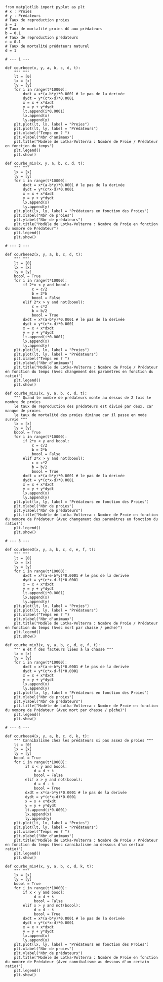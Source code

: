     from matplotlib import pyplot as plt
    # x : Proies
    # y : Prédateurs
    # Taux de reproduction proies
    a = 1
    # Taux de mortalité proies dû aux prédateurs
    b = 0.1
    # Taux de reproduction prédateurs
    c = 0.1
    # Taux de mortalité prédateurs naturel
    d = 1

    # --- 1 ---

    def courbeee(x, y, a, b, c, d, t):
        """ """
        lt = [0]
        lx = [x]
        ly = [y]
        for i in range(t*10000):
            dxdt = x*(a-b*y)*0.0001 # le pas de la derivée
            dydt = y*(c*x-d)*0.0001
            x = x + x*dxdt
            y = y + y*dydt
            lt.append(i*0.0001)
            lx.append(x)
            ly.append(y)
        plt.plot(lt, lx, label = "Proies")
        plt.plot(lt, ly, label = "Prédateurs")
        plt.xlabel("Temps en ? ")
        plt.ylabel("Nbr d'animaux")
        plt.title("Modèle de Lotka-Volterra : Nombre de Proie / Prédateur en fonction du temps")
        plt.legend()
        plt.show()
    
    def courbe_mix(x, y, a, b, c, d, t):
        """ """
        lx = [x]
        ly = [y]
        for i in range(t*10000):
            dxdt = x*(a-b*y)*0.0001 # le pas de la derivée
            dydt = y*(c*x-d)*0.0001
            x = x + x*dxdt
            y = y + y*dydt
            lx.append(x)
            ly.append(y)
        plt.plot(lx, ly, label = "Prédateurs en fonction des Proies")
        plt.xlabel("Nbr de proies")
        plt.ylabel("Nbr de prédateurs")
        plt.title("Modèle de Lotka-Volterra : Nombre de Proie en fonction du nombre de Prédateur")
        plt.legend()
        plt.show()

    # --- 2 ---

    def courbeee2(x, y, a, b, c, d, t):
        """ """
        lt = [0]
        lx = [x]
        ly = [y]
        boool = True
        for i in range(t*10000):
            if 2*x < y and boool:
                c = c/2
                b = 2*b
                boool = False
            elif 2*x > y and not(boool):
                c = c*2
                b = b/2
                boool = True
            dxdt = x*(a-b*y)*0.0001 # le pas de la derivée
            dydt = y*(c*x-d)*0.0001
            x = x + x*dxdt
            y = y + y*dydt
            lt.append(i*0.0001)
            lx.append(x)
            ly.append(y)
        plt.plot(lt, lx, label = "Proies")
        plt.plot(lt, ly, label = "Prédateurs")
        plt.xlabel("Temps en ? ")
        plt.ylabel("Nbr d'animaux")
        plt.title("Modèle de Lotka-Volterra : Nombre de Proie / Prédateur en fonction du temps (Avec changement des paramètres en fonction du ratio)")
        plt.legend()
        plt.show()
    
    def courbe_mix2(x, y, a, b, c, d, t):
        """ Quand le nombre de prédateurs monte au dessus de 2 fois le nombre de proies
        le taux de reproduction des prédateurs est divisé par deux, car manque de proies
        le taux de mortalité des proies diminue car il passe en mode survie """
        lx = [x]
        ly = [y]
        boool = True
        for i in range(t*10000):
            if 2*x < y and boool:
                c = c/2
                b = 2*b
                boool = False
            elif 2*x > y and not(boool):
                c = c*2
                b = b/2
                boool = True
            dxdt = x*(a-b*y)*0.0001 # le pas de la derivée
            dydt = y*(c*x-d)*0.0001
            x = x + x*dxdt
            y = y + y*dydt
            lx.append(x)
            ly.append(y)
        plt.plot(lx, ly, label = "Prédateurs en fonction des Proies")
        plt.xlabel("Nbr de proies")
        plt.ylabel("Nbr de prédateurs")
        plt.title("Modèle de Lotka-Volterra : Nombre de Proie en fonction du nombre de Prédateur (Avec changement des paramètres en fonction du ratio)")
        plt.legend()
        plt.show()
    
    # --- 3 ---

    def courbeee3(x, y, a, b, c, d, e, f, t):
        """ """
        lt = [0]
        lx = [x]
        ly = [y]
        for i in range(t*10000):
            dxdt = x*(a-e-b*y)*0.0001 # le pas de la derivée
            dydt = y*(c*x-d-f)*0.0001
            x = x + x*dxdt
            y = y + y*dydt
            lt.append(i*0.0001)
            lx.append(x)
            ly.append(y)
        plt.plot(lt, lx, label = "Proies")
        plt.plot(lt, ly, label = "Prédateurs")
        plt.xlabel("Temps en ? ")
        plt.ylabel("Nbr d'animaux")
        plt.title("Modèle de Lotka-Volterra : Nombre de Proie / Prédateur en fonction du temps (Avec mort par chasse / pêche)")
        plt.legend()
        plt.show()
    
    def courbe_mix3(x, y, a, b, c, d, e, f, t):
        """ e et f des facteurs liées à la chasse """
        lx = [x]
        ly = [y]
        for i in range(t*10000):
            dxdt = x*(a-e-b*y)*0.0001 # le pas de la derivée
            dydt = y*(c*x-d-f)*0.0001
            x = x + x*dxdt
            y = y + y*dydt
            lx.append(x)
            ly.append(y)
        plt.plot(lx, ly, label = "Prédateurs en fonction des Proies")
        plt.xlabel("Nbr de proies")
        plt.ylabel("Nbr de prédateurs")
        plt.title("Modèle de Lotka-Volterra : Nombre de Proie en fonction du nombre de Prédateur (Avec mort par chasse / pêche)")
        plt.legend()
        plt.show()
    
    # --- 4 ---

    def courbeee4(x, y, a, b, c, d, k, t):
        """ Cannibalisme chez les prédateurs si pas assez de proies """
        lt = [0]
        lx = [x]
        ly = [y]
        boool = True
        for i in range(t*10000):
             if x < y and boool:
                 d = d + k
                 boool = False
             elif x > y and not(boool):
                 d = d - k
                 boool = True
             dxdt = x*(a-b*y)*0.0001 # le pas de la derivée
             dydt = y*(c*x-d)*0.0001
             x = x + x*dxdt
             y = y + y*dydt
             lt.append(i*0.0001)
             lx.append(x)
             ly.append(y)
        plt.plot(lt, lx, label = "Proies")
        plt.plot(lt, ly, label = "Prédateurs")
        plt.xlabel("Temps en ? ")
        plt.ylabel("Nbr d'animaux")
        plt.title("Modèle de Lotka-Volterra : Nombre de Proie / Prédateur en fonction du temps (Avec cannibalisme au dessous d'un certain ratio)")
        plt.legend()
        plt.show()
    
    def courbe_mix4(x, y, a, b, c, d, k, t):
        """ """
        lx = [x]
        ly = [y]
        boool = True
        for i in range(t*10000):
            if x < y and boool:
                 d = d + k
                 boool = False
            elif x > y and not(boool):
                 d = d - k 
                 boool = True
            dxdt = x*(a-b*y)*0.0001 # le pas de la derivée
            dydt = y*(c*x-d)*0.0001
            x = x + x*dxdt
            y = y + y*dydt
            lx.append(x)
            ly.append(y)
        plt.plot(lx, ly, label = "Prédateurs en fonction des Proies")
        plt.xlabel("Nbr de proies")
        plt.ylabel("Nbr de prédateurs")
        plt.title("Modèle de Lotka-Volterra : Nombre de Proie en fonction du nombre de Prédateur (Avec cannibalisme au dessous d'un certain ratio)")
        plt.legend()
        plt.show()
